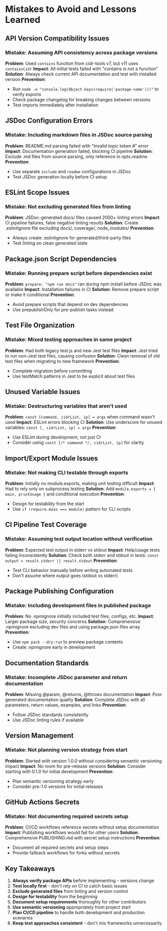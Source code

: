 # Mistakes to Avoid and Lessons Learned

## API Version Compatibility Issues

### Mistake: Assuming API consistency across package versions
**Problem**: Used `contains` function from cidr-tools v7, but v11 uses `containsCidr`
**Impact**: All initial tests failed with "contains is not a function"
**Solution**: Always check current API documentation and test with installed version
**Prevention**: 
- Run `node -e "console.log(Object.keys(require('package-name')))"` to verify exports
- Check package changelog for breaking changes between versions
- Test imports immediately after installation

## JSDoc Configuration Errors

### Mistake: Including markdown files in JSDoc source parsing
**Problem**: README.md parsing failed with "Invalid topic token #" error
**Impact**: Documentation generation failed, blocking CI pipeline
**Solution**: Exclude .md files from source parsing, only reference in opts.readme
**Prevention**:
- Use separate `include` and `readme` configurations in JSDoc
- Test JSDoc generation locally before CI setup

## ESLint Scope Issues

### Mistake: Not excluding generated files from linting
**Problem**: JSDoc-generated docs/ files caused 2000+ linting errors
**Impact**: CI pipeline failures, false negative linting results
**Solution**: Create .eslintignore file excluding docs/, coverage/, node_modules/
**Prevention**: 
- Always create .eslintignore for generated/third-party files
- Test linting on clean generated state

## Package.json Script Dependencies

### Mistake: Running prepare script before dependencies exist
**Problem**: `prepare: "npm run docs"` ran during npm install before JSDoc was available
**Impact**: Installation failures in CI
**Solution**: Remove prepare script or make it conditional
**Prevention**: 
- Avoid prepare scripts that depend on dev dependencies
- Use prepublishOnly for pre-publish tasks instead

## Test File Organization

### Mistake: Mixed testing approaches in same project
**Problem**: Had both legacy test.js and new Jest test files
**Impact**: Jest tried to run non-Jest test files, causing confusion
**Solution**: Clean removal of old test files when migrating to new framework
**Prevention**: 
- Complete migration before committing
- Use testMatch patterns in Jest to be explicit about test files

## Unused Variable Issues

### Mistake: Destructuring variables that aren't used
**Problem**: `const [command, cidrList, ip] = args` when command wasn't used
**Impact**: ESLint errors blocking CI
**Solution**: Use underscore for unused variables: `const [, cidrList, ip] = args`
**Prevention**: 
- Use ESLint during development, not just CI
- Consider using `const [/* command */, cidrList, ip]` for clarity

## Import/Export Module Issues

### Mistake: Not making CLI testable through exports
**Problem**: Initially no module.exports, making unit testing difficult
**Impact**: Had to rely only on subprocess testing
**Solution**: Add `module.exports = { main, printUsage }` and conditional execution
**Prevention**: 
- Design for testability from the start
- Use `if (require.main === module)` pattern for CLI scripts

## CI Pipeline Test Coverage

### Mistake: Assuming test output location without verification
**Problem**: Expected test output in stderr vs stdout
**Impact**: Help/usage tests failing inconsistently
**Solution**: Check both stderr and stdout in tests: `const output = result.stderr || result.stdout`
**Prevention**: 
- Test CLI behavior manually before writing automated tests
- Don't assume where output goes (stdout vs stderr)

## Package Publishing Configuration

### Mistake: Including development files in published package
**Problem**: No .npmignore initially included test files, configs, etc.
**Impact**: Larger package size, security concerns
**Solution**: Comprehensive .npmignore excluding dev files and using package.json files array
**Prevention**: 
- Use `npm pack --dry-run` to preview package contents
- Create .npmignore early in development

## Documentation Standards

### Mistake: Incomplete JSDoc parameter and return documentation
**Problem**: Missing @param, @returns, @throws documentation
**Impact**: Poor generated documentation quality
**Solution**: Complete JSDoc with all parameters, return values, examples, and links
**Prevention**: 
- Follow JSDoc standards consistently
- Use JSDoc linting rules if available

## Version Management

### Mistake: Not planning version strategy from start
**Problem**: Started with version 1.0.0 without considering semantic versioning impact
**Impact**: No room for pre-release versions
**Solution**: Consider starting with 0.1.0 for initial development
**Prevention**: 
- Plan semantic versioning strategy early
- Consider pre-1.0 versions for initial releases

## GitHub Actions Secrets

### Mistake: Not documenting required secrets setup
**Problem**: CI/CD workflows reference secrets without setup documentation
**Impact**: Publishing workflows would fail for other users
**Solution**: Comprehensive PUBLISHING.md with secret setup instructions
**Prevention**: 
- Document all required secrets and setup steps
- Provide fallback workflows for forks without secrets

## Key Takeaways

1. **Always verify package APIs** before implementing - versions change
2. **Test locally first** - don't rely on CI to catch basic issues  
3. **Exclude generated files** from linting and version control
4. **Design for testability** from the beginning
5. **Document setup requirements** thoroughly for other contributors
6. **Use semantic versioning** appropriately from project start
7. **Plan CI/CD pipeline** to handle both development and production scenarios
8. **Keep test approaches consistent** - don't mix frameworks unnecessarily
